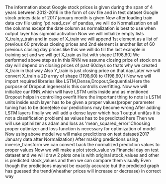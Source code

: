 The information about Google stock prices is given during the span of 4 years between 2012-2016 in the form of csv file and in test dataset Google stock prices data of 2017 january month is given
Now after loading train data csv file using 'pd.read_csv' of pandas, we will do Normalization on all the columns except the date column as normalization is best to use when output layer has sigmoid activation
Now we will initialize empty lists X_train,y_train and in case of X_train we will append 1st element as a list of previous 60 previous closing prices and 2nd element is another list of 60 previous closing day prices like this we will do till the last example in training set and we will get X_train as list with shape [1198,60]
We performed above step as in this RNN we assume closing price of stock on a day will depend on closing prices of past 60days so thats why we created X_train in that way
Also Y_train is just closing price on that day.Later we will convert X_train a 2D array of shape (1198,60) to (1198,60,1)
Now we will import required libraries like LSTM,Dense,Dropout,Sequential.Here the purpose of Dropout ingeneral is this controlls overfitting.
Now we will initialize our RNN,which will have LSTM units inside and as mentioned Dropout helps in controlling overfit
Here the important thing to note is LSTM units inside each layer has to be given a proper values(proper parameter tuning has to be done)else our predictions may become wrong
After adding LSTM layers finally we will add a dense layer which has 1 output unit(as it is not a classification problem) as values has to be predicted here
Then we will use optimizer as adam and loss as 'mean_squared_error'.Choosing proper optimizer and loss function is necessary for optimization of model
Now using above model we will make predictions on test dataset(2017 January data after Normalization)
After making predictions using inverse_transform we can convert back the normalized prediction values to proper values
Now we will make a plot stock_value vs Financial day on test dataset and we will draw 2 plots one is with original stock_values and other is predicted stock_values and then we can compare them visually
Even though the predictions maynot be exactly accurate but the predicted graph has guessed the trend(wheather prices will increase or decrease) in correct way
